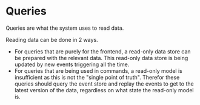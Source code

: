 ﻿# Queries

Queries are what the system uses to read data.

Reading data can be done in 2 ways. 

- For queries that are purely for the frontend, a read-only data store can be 
  prepared with the relevant data. This read-only data store is being updated
  by new events triggering all the time.
- For queries that are being used in commands, a read-only model is insufficient
  as this is not the "single point of truth". Therefor these queries should
  query the event store and replay the events to get to the latest version of 
  the data, regardless on what state the read-only model is.

